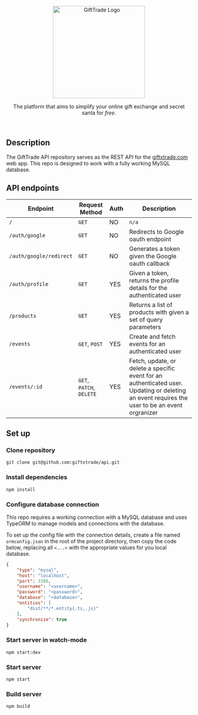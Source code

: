 <p align="center">
    <a href="http://giftxtrade.com/" target="blank">
        <!-- <img src="https://giftxtrade.com/logos/logo_profile_rounded.svg" width='50' alt="GiftTrade Logo" /> -->
        <img src="https://giftxtrade.com/logos/logotype_rounded_color.svg" width='250' alt="GiftTrade Logo" />
    </a>
</p>

<p align="center">
    The platform that aims to simplify your online gift exchange and secret santa for <i>free</i>.
</p>

<br />

## Description
The GiftTrade API repository serves as the REST API for the [giftxtrade.com](https://giftxtrade.com) web app. This repo is designed to work with a fully working MySQL database.

## API endpoints
| Endpoint                            | Request Method           | Auth | Description                      |
| ----------------------------------- | ------------------------ | ---- | -------------------------------- |
| `/`                                 | `GET`                    | NO   | `n/a` |
| `/auth/google`                      | `GET`                    | NO   | Redirects to Google oauth endpoint |
| `/auth/google/redirect`             | `GET`                    | NO   | Generates a token given the Google oauth callback |
| `/auth/profile`                     | `GET`                    | YES  | Given a token, returns the profile details for the authenticated user |
| `/products`                         | `GET`                    | YES  | Returns a list of products with given a set of query parameters |
| `/events`                           | `GET`, `POST`            | YES  | Create and fetch events for an authenticated user |
| `/events/:id`                       | `GET`, `PATCH`, `DELETE` | YES  | Fetch, update, or delete a specific event for an authenticated user. Updating or deleting an event requires the user to be an event orgranizer |

## Set up

### Clone repository
```
git clone git@github.com:giftxtrade/api.git
```

### Install dependencies
```
npm install
```

### Configure database connection
This repo requires a working connection with a MySQL database and uses TypeORM to manage models and connections with the database.

To set up the config file with the connection details, create a file named `ormconfig.json` in the root of the project directory, then copy the code below, replacing all `<...>` with the appropriate values for you local database.
```json
{
    "type": "mysql",
    "host": "localhost",
    "port": 3306,
    "username": "<username>",
    "password": "<password>",
    "database": "<database>",
    "entities": [
        "dist/**/*.entity{.ts,.js}"
    ],
    "synchronize": true
}
```

### Start server in watch-mode
```
npm start:dev
```

### Start server
```
npm start
```

### Build server
```
npm build
```